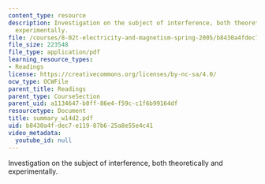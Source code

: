 ```yaml
---
content_type: resource
description: Investigation on the subject of interference, both theoretically and
  experimentally.
file: /courses/8-02t-electricity-and-magnetism-spring-2005/b8430a4fdec7e11987b625a8e55e4c41_summary_w14d2.pdf
file_size: 223548
file_type: application/pdf
learning_resource_types:
- Readings
license: https://creativecommons.org/licenses/by-nc-sa/4.0/
ocw_type: OCWFile
parent_title: Readings
parent_type: CourseSection
parent_uid: a1134647-b0ff-86e4-f59c-c1f6b99164df
resourcetype: Document
title: summary_w14d2.pdf
uid: b8430a4f-dec7-e119-87b6-25a8e55e4c41
video_metadata:
  youtube_id: null
---
```

Investigation on the subject of interference, both theoretically and experimentally.